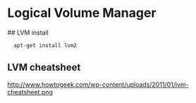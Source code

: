 # Logical Volume Manager

## LVM install

```bash
  apt-get install lvm2
```

## LVM cheatsheet

http://www.howtogeek.com/wp-content/uploads/2011/01/lvm-cheatsheet.png